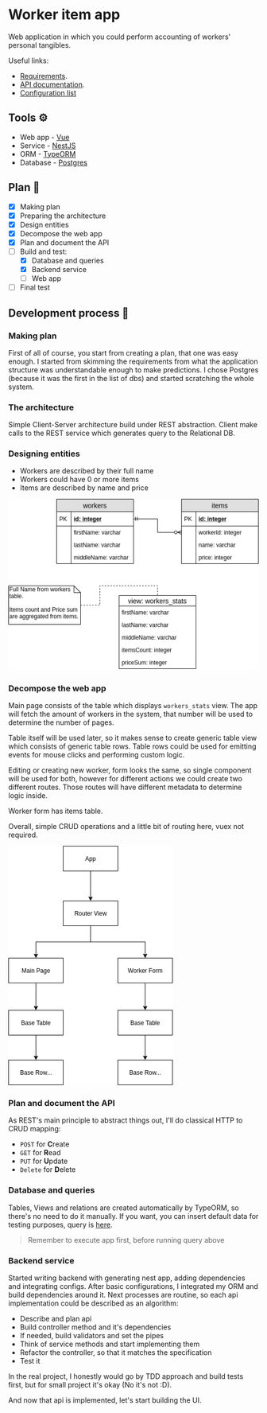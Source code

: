 # Worker item app

Web application in which you could perform accounting of workers' personal tangibles.

Useful links:

- [Requirements](assets/requirements.pdf).
- [API documentation](api.md).
- [Configuration list](config-list.md)

## Tools ⚙️

- Web app - [Vue](https://vuejs.org)
- Service - [NestJS](https://nestjs.com/)
- ORM - [TypeORM](https://typeorm.io/)
- Database - [Postgres](https://www.postgresql.org/)

## Plan 📔

- [x] Making plan
- [x] Preparing the architecture
- [x] Design entities
- [x] Decompose the web app
- [x] Plan and document the API
- [ ] Build and test:
  - [x] Database and queries
  - [x] Backend service
  - [ ] Web app
- [ ] Final test

## Development process 👷

### Making plan

First of all of course, you start from creating a plan, that one was easy enough. I started from skimming the requirements from what the application structure was understandable enough to make predictions. I chose Postgres (because it was the first in the list of dbs) and started scratching the whole system.

### The architecture

Simple Client-Server architecture build under REST abstraction. Client make calls to the REST service which generates query to the Relational DB.

### Designing entities

- Workers are described by their full name
- Workers could have 0 or more items
- Items are described by name and price

![database](assets/database.png)

### Decompose the web app

Main page consists of the table which displays `workers_stats` view. The app will fetch the amount of workers in the system, that number will be used to determine the number of pages.

Table itself will be used later, so it makes sense to create generic table view which consists of generic table rows. Table rows could be used for emitting events for mouse clicks and performing custom logic.

Editing or creating new worker, form looks the same, so single component will be used for both, however for different actions we could create two different routes. Those routes will have different metadata to determine logic inside.

Worker form has items table.

Overall, simple CRUD operations and a little bit of routing here, vuex not required.

![web-app](assets/web-app.png)

### Plan and document the API

As REST's main principle to abstract things out, I'll do classical HTTP to CRUD mapping:

- `POST` for **C**reate
- `GET` for **R**ead
- `PUT` for **U**pdate
- `Delete` for **D**elete

### Database and queries

Tables, Views and relations are created automatically by TypeORM, so there's no need to do it manually. If you want, you can insert default data for testing purposes, query is [here](db/default-data.sql).

> Remember to execute app first, before running query above

### Backend service

Started writing backend with generating nest app, adding dependencies and integrating configs. After basic configurations, I integrated my ORM and build dependencies around it. Next processes are routine, so each api implementation could be described as an algorithm:

- Describe and plan api
- Build controller method and it's dependencies
- If needed, build validators and set the pipes
- Think of service methods and start implementing them
- Refactor the controller, so that it matches the specification
- Test it

In the real project, I honestly would go by TDD approach and build tests first, but for small project it's okay (No it's not :D).

And now that api is implemented, let's start building the UI.
